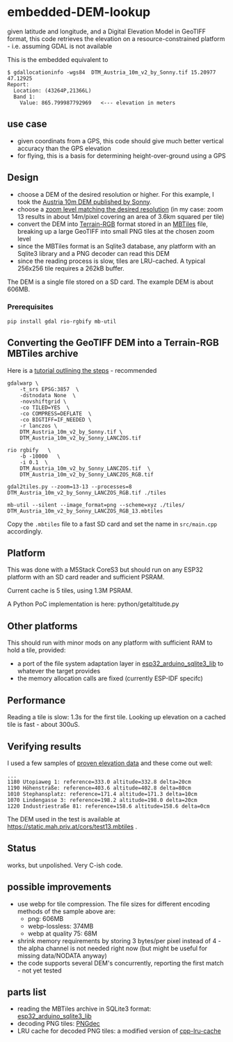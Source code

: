 # embedded-DEM-lookup

given latitude and longitude, and a Digital Elevation Model in GeoTIFF format, this code retrieves the elevation on a resource-constrained platform - i.e. assuming GDAL is not available

This is the embedded equivalent to
````
$ gdallocationinfo -wgs84  DTM_Austria_10m_v2_by_Sonny.tif 15.20977 47.12925
Report:
  Location: (43264P,21366L)
  Band 1:
    Value: 865.799987792969   <--- elevation in meters
````

## use case
- given coordinats from a GPS, this code should give much better vertical accuracy than the GPS elevation
- for flying, this is a basis for determining height-over-ground using a GPS

## Design
- choose a DEM of the desired resolution or higher. For this example, I took the [Austria 10m DEM published by Sonny](https://sonny.4lima.de/). 
- choose a [zoom level matching the desired resolution](https://wiki.openstreetmap.org/wiki/Zoom_levels) (in my case: zoom 13 results in about 14m/pixel covering an area of 3.6km squared per tile)
- convert the DEM into [Terrain-RGB](https://github.com/syncpoint/terrain-rgb/blob/master/README.md) format stored in an [MBTiles](https://docs.mapbox.com/help/glossary/mbtiles/) file, breaking up a large GeoTIFF into small PNG tiles at the chosen zoom level
- since the MBTiles format is an Sqlite3 database, any platform with an Sqlite3 library and a PNG decoder can read this DEM
- since the reading process is slow, tiles are LRU-cached. A typical 256x256 tile requires a 262kB buffer.

The DEM is a single file stored on a SD card. The example DEM is about 606MB.

### Prerequisites

`pip install gdal rio-rgbify mb-util`

## Converting the GeoTIFF DEM into a Terrain-RGB MBTiles archive

Here is a [tutorial outlining the steps](https://github.com/syncpoint/terrain-rgb/blob/master/README.md) - recommended

`````
gdalwarp \
    -t_srs EPSG:3857  \
    -dstnodata None  \
    -novshiftgrid \
    -co TILED=YES  \
    -co COMPRESS=DEFLATE  \
    -co BIGTIFF=IF_NEEDED \
    -r lanczos \
    DTM_Austria_10m_v2_by_Sonny.tif \
    DTM_Austria_10m_v2_by_Sonny_LANCZOS.tif

rio rgbify   \
    -b -10000   \
    -i 0.1  \
    DTM_Austria_10m_v2_by_Sonny_LANCZOS.tif  \
    DTM_Austria_10m_v2_by_Sonny_LANCZOS_RGB.tif

gdal2tiles.py --zoom=13-13 --processes=8  DTM_Austria_10m_v2_by_Sonny_LANCZOS_RGB.tif ./tiles

mb-util --silent --image_format=png --scheme=xyz ./tiles/ DTM_Austria_10m_v2_by_Sonny_LANCZOS_RGB_13.mbtiles
`````
Copy the `.mbtiles` file to a fast SD card and set the name in `src/main.cpp` accordingly.

## Platform

This was done with a M5Stack CoreS3 but should run on any ESP32 platform with an SD card reader and sufficient PSRAM.

Current cache is 5 tiles, using 1.3M PSRAM.

A Python PoC implementation is here: python/getaltitude.py

## Other platforms

This should run with minor mods on any platform with sufficient RAM to hold a tile, provided:
- a port of the file system adaptation layer in [esp32_arduino_sqlite3_lib](https://github.com/siara-cc/esp32_arduino_sqlite3_lib) to whatever the target provides
- the memory allocation calls are fixed (currently ESP-IDF specifc)

## Performance

Reading a tile is slow: 1.3s for the first tile.
Looking up elevation on a cached tile is fast - about 300uS.

## Verifying results
I used a few samples of [proven elevation data](https://github.com/syncpoint/terrain-rgb/blob/master/README.md#verifying-the-elevation-data) and these come out well:

`````
...
1180 Utopiaweg 1: reference=333.0 altitude=332.8 delta=20cm
1190 Höhenstraße: reference=403.6 altitude=402.8 delta=80cm
1010 Stephansplatz: reference=171.4 altitude=171.3 delta=10cm
1070 Lindengasse 3: reference=198.2 altitude=198.0 delta=20cm
1220 Industriestraße 81: reference=158.6 altitude=158.6 delta=0cm
`````

The DEM used in the test is available at https://static.mah.priv.at/cors/test13.mbtiles .
## Status
works, but unpolished. Very C-ish code.

## possible improvements

- use webp for tile compression. The file sizes for different encoding methods of the sample above are:
   - png: 606MB
   - webp-lossless:  374MB
   - webp at quality 75:  68M
- shrink memory requirements by storing 3 bytes/per pixel instead of 4 - the alpha channel is not needed right now (but might be useful for missing data/NODATA anyway)
- the code supports several DEM's concurrently, reporting the first match - not yet tested

## parts list

- reading the MBTiles archive in SQLite3 format: [esp32_arduino_sqlite3_lib](https://github.com/siara-cc/esp32_arduino_sqlite3_lib)
- decoding PNG tiles: [PNGdec](https://github.com/bitbank2/PNGdec)
- LRU cache for decoded PNG tiles: a modified version of [cpp-lru-cache](https://github.com/lamerman/cpp-lru-cache)

